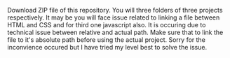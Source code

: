Download ZIP file of this repository. 
You will three folders of three projects respectively.
It may be you will face issue related to linking a file between HTML and CSS and for third one javascript also.
It is occuring due to technical issue between relative and actual path.
Make sure that to link the file to it's absolute path before using the actual project.
Sorry for the inconvience occured but I have tried my level best to solve the issue.
